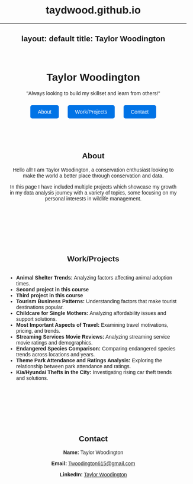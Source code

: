 # taydwood.github.io
---
layout: default
title: Taylor Woodington
---

<style>
  body {
    font-family: Arial, sans-serif;
    margin: 0;
    padding: 0;
    text-align: center;
  }
  .container {
    max-width: 800px;
    margin: 0 auto;
    padding: 20px;
  }
  .section {
    padding: 50px 0;
  }
  .btn {
    display: inline-block;
    margin: 10px;
    padding: 10px 20px;
    background: #0073e6;
    color: white;
    text-decoration: none;
    border-radius: 5px;
  }
  .btn:hover {
    background: #005bb5;
  }
</style>

<div class="container">
  <h1>Taylor Woodington</h1>
  <p>"Always looking to build my skillset and learn from others!"</p>

  <div>
    <a href="#about" class="btn">About</a>
    <a href="#projects" class="btn">Work/Projects</a>
    <a href="#contact" class="btn">Contact</a>
  </div>

  <div id="about" class="section">
    <h2>About</h2>
    <p>Hello all! I am Taylor Woodington, a conservation enthusiast looking to make the world a better place through conservation and data.</p>
    <p>In this page I have included multiple projects which showcase my growth in my data analysis journey with a variety of topics, some focusing on my personal interests in wildlife management.</p>
  </div>

  <div id="projects" class="section">
    <h2>Work/Projects</h2>
    <ul style="text-align: left; display: inline-block;">
      <li><b>Animal Shelter Trends:</b> Analyzing factors affecting animal adoption times.</li>
      <li><b>Second project in this course</b></li>
      <li><b>Third project in this course</b></li>
      <li><b>Tourism Business Patterns:</b> Understanding factors that make tourist destinations popular.</li>
      <li><b>Childcare for Single Mothers:</b> Analyzing affordability issues and support solutions.</li>
      <li><b>Most Important Aspects of Travel:</b> Examining travel motivations, pricing, and trends.</li>
      <li><b>Streaming Services Movie Reviews:</b> Analyzing streaming service movie ratings and demographics.</li>
      <li><b>Endangered Species Comparison:</b> Comparing endangered species trends across locations and years.</li>
      <li><b>Theme Park Attendance and Ratings Analysis:</b> Exploring the relationship between park attendance and ratings.</li>
      <li><b>Kia/Hyundai Thefts in the City:</b> Investigating rising car theft trends and solutions.</li>
    </ul>
  </div>

  <div id="contact" class="section">
    <h2>Contact</h2>
    <p><b>Name:</b> Taylor Woodington</p>
    <p><b>Email:</b> <a href="mailto:Twoodington615@gmail.com">Twoodington615@gmail.com</a></p>
    <p><b>LinkedIn:</b> <a href="https://www.linkedin.com/in/taylor-woodington-7a6065194" target="_blank">Taylor Woodington</a></p>
  </div>
</div>
